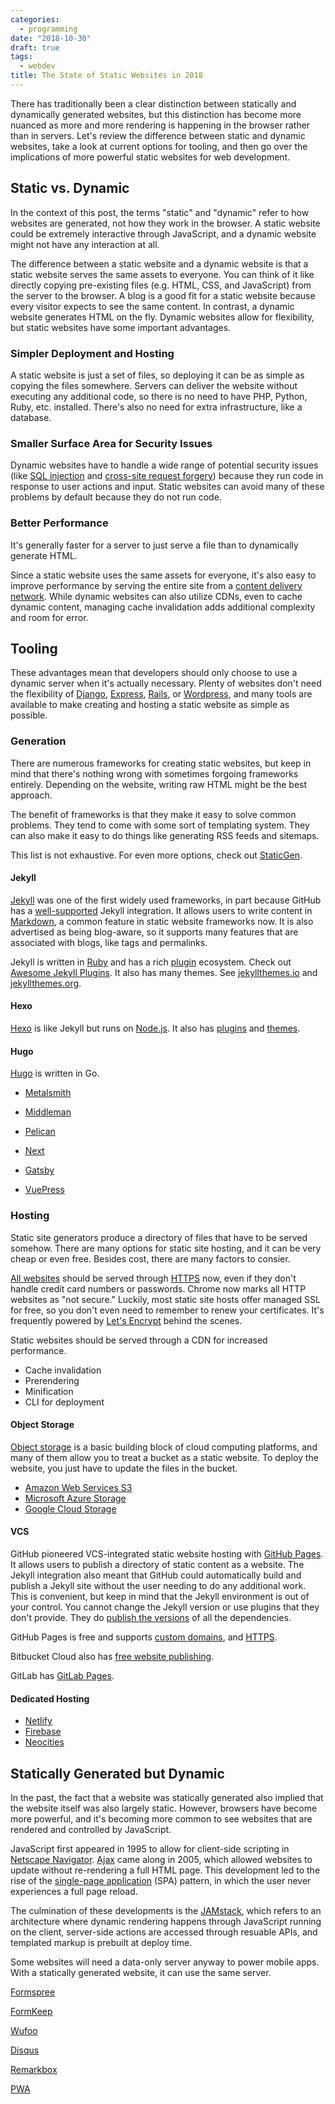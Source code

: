 ```yaml
---
categories:
  - programming
date: "2018-10-30"
draft: true
tags:
  - webdev
title: The State of Static Websites in 2018
---
```


There has traditionally been a clear distinction between statically and
dynamically generated websites, but this distinction has become more nuanced as
more and more rendering is happening in the browser rather than in servers.
Let's review the difference between static and dynamic websites, take a look at
current options for tooling, and then go over the implications of more powerful
static websites for web development.

## Static vs. Dynamic

In the context of this post, the terms "static" and "dynamic" refer to how
websites are generated, not how they work in the browser. A static website
could be extremely interactive through JavaScript, and a dynamic website might
not have any interaction at all.

The difference between a static website and a dynamic website is that a static
website serves the same assets to everyone. You can think of it like directly
copying pre-existing files (e.g. HTML, CSS, and JavaScript) from the server to
the browser. A blog is a good fit for a static website because every visitor
expects to see the same content. In contrast, a dynamic website generates HTML
on the fly. Dynamic websites allow for flexibility, but static websites have
some important advantages.

### Simpler Deployment and Hosting

A static website is just a set of files, so deploying it can be as simple as
copying the files somewhere. Servers can deliver the website without executing
any additional code, so there is no need to have PHP, Python, Ruby, etc.
installed. There's also no need for extra infrastructure, like a database.

### Smaller Surface Area for Security Issues

Dynamic websites have to handle a wide range of potential security issues (like
[SQL injection](https://en.wikipedia.org/wiki/SQL_injection) and [cross-site
request forgery](https://en.wikipedia.org/wiki/Cross-site_request_forgery))
because they run code in response to user actions and input. Static websites
can avoid many of these problems by default because they do not run code.

### Better Performance

It's generally faster for a server to just serve a file than to dynamically
generate HTML.

Since a static website uses the same assets for everyone, it's also easy to
improve performance by serving the entire site from a [content delivery
network](https://en.wikipedia.org/wiki/Content_delivery_network). While dynamic
websites can also utilize CDNs, even to cache dynamic content, managing cache
invalidation adds additional complexity and room for error.

## Tooling

These advantages mean that developers should only choose to use a dynamic
server when it's actually necessary. Plenty of websites don't need the
flexibility of [Django](https://www.djangoproject.com/),
[Express](https://expressjs.com/), [Rails](https://rubyonrails.org/), or
[Wordpress](https://wordpress.org/), and many tools are available to make
creating and hosting a static website as simple as possible.

### Generation

There are numerous frameworks for creating static websites, but keep in mind
that there's nothing wrong with sometimes forgoing frameworks entirely.
Depending on the website, writing raw HTML might be the best approach.

The benefit of frameworks is that they make it easy to solve common problems.
They tend to come with some sort of templating system. They can also make it
easy to do things like generating RSS feeds and sitemaps.

This list is not exhaustive. For even more options, check out
[StaticGen](https://www.staticgen.com/).

#### Jekyll

[Jekyll](https://jekyllrb.com/) was one of the first widely used frameworks, in
part because GitHub has a
[well-supported](https://help.github.com/articles/using-jekyll-as-a-static-site-generator-with-github-pages/)
Jekyll integration. It allows users to write content in
[Markdown](https://commonmark.org/), a common feature in static website
frameworks now. It is also advertised as being blog-aware, so it supports many
features that are associated with blogs, like tags and permalinks.

Jekyll is written in [Ruby](https://www.ruby-lang.org/) and has a rich
[plugin](https://jekyllrb.com/docs/plugins/) ecosystem. Check out [Awesome
Jekyll Plugins](https://github.com/planetjekyll/awesome-jekyll-plugins). It
also has many themes. See [jekyllthemes.io](https://jekyllthemes.io/) and
[jekyllthemes.org](http://jekyllthemes.org/).

#### Hexo

[Hexo](https://hexo.io/) is like Jekyll but runs on
[Node.js](https://nodejs.org/). It also has
[plugins](https://hexo.io/plugins/index.html) and
[themes](https://hexo.io/themes/).

#### Hugo

[Hugo](https://gohugo.io/) is written in Go.

* [Metalsmith](http://www.metalsmith.io/)
* [Middleman](https://middlemanapp.com/)
* [Pelican](https://github.com/getpelican/pelican)

* [Next](https://nextjs.org/)
* [Gatsby](https://www.gatsbyjs.org/)
* [VuePress](https://vuepress.vuejs.org/)

### Hosting

Static site generators produce a directory of files that have to be served
somehow. There are many options for static site hosting, and it can be very
cheap or even free. Besides cost, there are many factors to consier.

[All
websites](https://developers.google.com/web/fundamentals/security/encrypt-in-transit/why-https)
should be served through [HTTPS](https://en.wikipedia.org/wiki/HTTPS) now, even
if they don't handle credit card numbers or passwords. Chrome now marks all
HTTP websites as "not secure." Luckily, most static site hosts offer managed
SSL for free, so you don't even need to remember to renew your certificates.
It's frequently powered by [Let's Encrypt](https://letsencrypt.org/) behind the
scenes.

Static websites should be served through a CDN for increased performance.

* Cache invalidation
* Prerendering
* Minification
* CLI for deployment

#### Object Storage

[Object storage](https://en.wikipedia.org/wiki/Object_storage) is a basic
building block of cloud computing platforms, and many of them allow you to treat
a bucket as a static website. To deploy the website, you just have to update the
files in the bucket.

* [Amazon Web Services S3](https://docs.aws.amazon.com/AmazonS3/latest/dev/WebsiteHosting.html)
* [Microsoft Azure Storage](https://docs.microsoft.com/en-us/azure/storage/blobs/storage-blob-static-website)
* [Google Cloud Storage](https://cloud.google.com/storage/docs/hosting-static-website)

#### VCS

GitHub pioneered VCS-integrated static website hosting with [GitHub
Pages](https://pages.github.com/). It allows users to publish a directory of
static content as a website. The Jekyll integration also meant that GitHub
could automatically build and publish a Jekyll site without the user needing to
do any additional work. This is convenient, but keep in mind that the Jekyll
environment is out of your control. You cannot change the Jekyll version or use
plugins that they don't provide. They do [publish the
versions](https://pages.github.com/versions/) of all the dependencies.

GitHub Pages is free and supports [custom
domains](https://help.github.com/articles/using-a-custom-domain-with-github-pages/),
and
[HTTPS](https://help.github.com/articles/securing-your-github-pages-site-with-https/).

Bitbucket Cloud also has [free website
publishing](https://confluence.atlassian.com/bitbucket/publishing-a-website-on-bitbucket-cloud-221449776.html).

GitLab has [GitLab Pages](https://about.gitlab.com/features/pages/).

#### Dedicated Hosting

* [Netlify](https://www.netlify.com/)
* [Firebase](https://firebase.google.com/docs/hosting/)
* [Neocities](https://neocities.org/)

## Statically Generated but Dynamic

In the past, the fact that a website was statically generated also implied that
the website itself was also largely static. However, browsers have become more
powerful, and it's becoming more common to see websites that are rendered
and controlled by JavaScript.

JavaScript first appeared in 1995 to allow for client-side scripting in
[Netscape Navigator](https://en.wikipedia.org/wiki/Netscape_Navigator).
[Ajax](https://en.wikipedia.org/wiki/Ajax_(programming)) came along in 2005,
which allowed websites to update without re-rendering a full HTML page. This
development led to the rise of the [single-page
application](https://en.wikipedia.org/wiki/Single-page_application) (SPA)
pattern, in which the user never experiences a full page reload.

The culmination of these developments is the [JAMstack](https://jamstack.org/),
which refers to an architecture where dynamic rendering happens through
JavaScript running on the client, server-side actions are accessed through
resuable APIs, and templated markup is prebuilt at deploy time.

Some websites will need a data-only server anyway to power mobile apps. With a
statically generated website, it can use the same server.

[Formspree](https://formspree.io/)

[FormKeep](https://formkeep.com/)

[Wufoo](https://www.wufoo.com/)

[Disqus](https://disqus.com/)

[Remarkbox](https://www.remarkbox.com/)

[PWA](https://developers.google.com/web/progressive-web-apps/)
